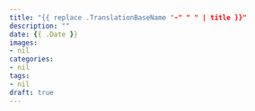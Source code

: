 ```yaml
---
title: "{{ replace .TranslationBaseName "-" " " | title }}"
description: ""
date: {{ .Date }}
images:
- nil
categories:
- nil
tags:
- nil
draft: true
---
```

